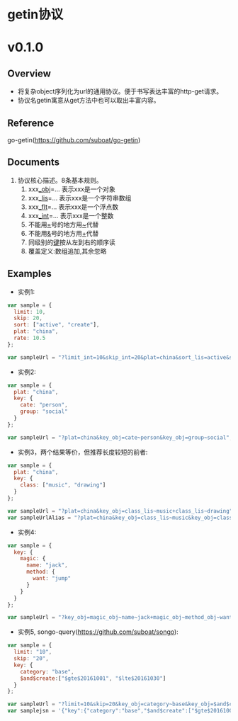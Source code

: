# getin协议

# v0.1.0

## Overview

* 将复杂object序列化为url的通用协议。便于书写表达丰富的http-get请求。
* 协议名getin寓意从get方法中也可以取出丰富内容。

## Reference

go-getin(https://github.com/suboat/go-getin)

## Documents

1. 协议核心描述。8条基本规则。
    1. xxx[_obj](#_obj)=... 表示xxx是一个对象
    2. xxx[_lis](#_lis)=... 表示xxx是一个字符串数组
    3. xxx[_flt](#_flt)=... 表示xxx是一个浮点数
    4. xxx[_int](#_int)=... 表示xxx是一个整数
    5. 不能用[=](#=)号的地方用[~](#~)代替
    6. 不能用[&](#&)号的地方用[+](#+)代替
    7. 同级别的[键](#键)按从左到右的顺序读
    8. 覆盖定义:数组追加,其余忽略

## Examples
* 实例1:
```javascript
var sample = {
  limit: 10,
  skip: 20,
  sort: ["active", "create"],
  plat: "china",
  rate: 10.5
};

var sampleUrl = "?limit_int=10&skip_int=20&plat=china&sort_lis=active&sort_lis=create&rate_flt=10.5";
```

* 实例2:
```javascript
var sample = {
  plat: "china",
  key: {
    cate: "person",
    group: "social"
  }
};

var sampleUrl = "?plat=china&key_obj=cate~person&key_obj=group~social";
```

* 实例3，两个结果等价，但推荐长度较短的前者:
```javascript
var sample = {
  plat: "china",
  key: {
    class: ["music", "drawing"]
  }
};

var sampleUrl = "?plat=china&key_obj=class_lis~music+class_lis~drawing";
var sampleUrlAlias = "?plat=china&key_obj=class_lis~music&key_obj=class_lis~drawing";
```

* 实例4:
```javascript
var sample = {
  key: {
    magic: {
      name: "jack",
      method: {
        want: "jump"
      }
    }
  }
};

var sampleUrl = "?key_obj=magic_obj~name~jack+magic_obj~method_obj~want~jump";
```

* 实例5, songo-query(https://github.com/suboat/songo):
```javascript
var sample = {
  limit: "10",
  skip: "20",
  key: {
    category: "base",
    $and$create:["$gte$20161001", "$lte$20161030"]
  }
};

var sampleUrl = "?limit=10&skip=20&key_obj=category~base&key_obj=$and$create_lis~$gte$20161001&key_obj=$and$create_lis~$gte$20161001";
var samplejsn = '{"key":{"category":"base","$and$create":["$gte$20161001","$gte$20161001"]},"limit":"10","skip":"20"}';
```
